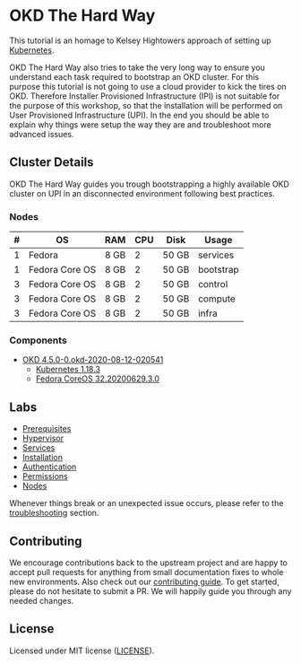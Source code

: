 # OKD The Hard Way

This tutorial is an homage to Kelsey Hightowers approach of setting up
[Kubernetes](https://github.com/kelseyhightower/kubernetes-the-hard-way).

OKD The Hard Way also tries to take the very long way to ensure you understand
each task required to bootstrap an OKD cluster. For this purpose this tutorial
is not going to use a cloud provider to kick the tires on OKD. Therefore
Installer Provisioned Infrastructure (IPI) is not suitable for the purpose of
this workshop, so that the installation will be performed on User Provisioned
Infrastructure (UPI). In the end you should be able to explain why things were
setup the way they are and troubleshoot more advanced issues.

## Cluster Details

OKD The Hard Way guides you trough bootstrapping a highly available OKD cluster
on UPI in an disconnected environment following best practices.

### Nodes

| # | OS               | RAM  | CPU  |  Disk  | Usage        |
| - | ---------------- | ---- | ---- | ------ | ------------ |
| 1 | Fedora           | 8 GB | 2    | 50 GB  | services     |
| 1 | Fedora Core OS   | 8 GB | 2    | 50 GB  | bootstrap    |
| 3 | Fedora Core OS   | 8 GB | 2    | 50 GB  | control      |
| 3 | Fedora Core OS   | 8 GB | 2    | 50 GB  | compute      |
| 3 | Fedora Core OS   | 8 GB | 2    | 50 GB  | infra        |

### Components

* [OKD
  4.5.0-0.okd-2020-08-12-020541](https://github.com/openshift/okd/releases/tag/4.5.0-0.okd-2020-08-12-020541)
  * [Kubernetes 1.18.3](https://github.com/kubernetes/kubernetes/releases)
  * [Fedora CoreOS
    32.20200629.3.0](https://getfedora.org/en/coreos?stream=stable)

## Labs

* [Prerequisites](docs/00-prerequisites.md)
* [Hypervisor](docs/01-hypervisor.md)
* [Services](docs/02-services.md)
* [Installation](docs/03-installation.md)
* [Authentication](docs/04-authentication.md)
* [Permissions](docs/05-permissions.md)
* [Nodes](docs/06-nodes.md)

Whenever things break or an unexpected issue occurs, please refer to the
[troubleshooting](docs/99-troubleshooting.md) section.

## Contributing

We encourage contributions back to the upstream project and are happy to accept
pull requests for anything from small documentation fixes to whole new
environments. Also check out our [contributing guide](.github/CONTRIBUTING.md).
To get started, please do not hesitate to submit a PR. We will happily guide you
through any needed changes.

## License

Licensed under MIT license ([LICENSE](LICENSE)).
